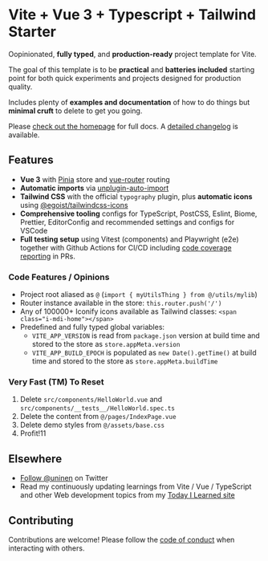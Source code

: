 # Vite + Vue 3 + Typescript + Tailwind Starter

Oopinionated, **fully typed**, and **production-ready** project template for Vite.

The goal of this template is to be **practical** and **batteries included** starting point for both quick experiments and projects designed for production quality.

Includes plenty of **examples and documentation** of how to do things but **minimal cruft** to delete to get you going.

Please [check out the homepage](https://vite-ts-tailwind-starter.vercel.app/) for full docs. A [detailed changelog](./CHANGES.md) is available.

## Features

- **Vue 3** with [Pinia](https://pinia.vuejs.org/) store and [vue-router](https://router.vuejs.org/) routing
- **Automatic imports** via [unplugin-auto-import](https://github.com/antfu/unplugin-auto-import)
- **Tailwind CSS** with the official `typography` plugin, plus **automatic icons** using [@egoist/tailwindcss-icons](https://github.com/egoist/tailwindcss-icons)
- **Comprehensive tooling** configs for TypeScript, PostCSS, Eslint, Biome, Prettier, EditorConfig and recommended settings and configs for VSCode
- **Full testing setup** using Vitest (components) and Playwright (e2e) together with Github Actions for CI/CD including [code coverage reporting](https://github.com/Uninen/vite-ts-tailwind-starter/pull/279#issuecomment-2435516534) in PRs.

### Code Features / Opinions

- Project root aliased as `@` (`import { myUtilsThing } from @/utils/mylib`)
- Router instance available in the store: `this.router.push('/')`
- Any of 100000+ Iconify icons available as Tailwind classes: `<span class="i-mdi-home"></span>`
- Predefined and fully typed global variables:
  - `VITE_APP_VERSION` is read from `package.json` version at build time and stored to the store as `store.appMeta.version`
  - `VITE_APP_BUILD_EPOCH` is populated as `new Date().getTime()` at build time and stored to the store as `store.appMeta.buildTime`

### Very Fast (TM) To Reset

1. Delete `src/components/HelloWorld.vue` and `src/components/__tests__/HelloWorld.spec.ts`
2. Delete the content from `@/pages/IndexPage.vue`
3. Delete demo styles from `@/assets/base.css`
4. Profit!11

## Elsewhere

- [Follow @uninen](https://twitter.com/uninen) on Twitter
- Read my continuously updating learnings from Vite / Vue / TypeScript and other Web development topics from my [Today I Learned site](https://til.unessa.net/)

## Contributing

Contributions are welcome! Please follow the [code of conduct](./CODE_OF_CONDUCT.md) when interacting with others.
